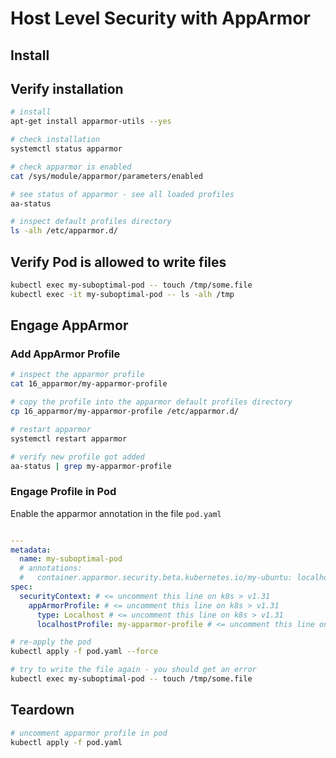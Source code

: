 # Host Level Security with AppArmor

## Install

## Verify installation

```bash
# install
apt-get install apparmor-utils --yes

# check installation
systemctl status apparmor

# check apparmor is enabled
cat /sys/module/apparmor/parameters/enabled

# see status of apparmor - see all loaded profiles
aa-status

# inspect default profiles directory
ls -alh /etc/apparmor.d/
```

## Verify Pod is allowed to write files

```bash
kubectl exec my-suboptimal-pod -- touch /tmp/some.file
kubectl exec -it my-suboptimal-pod -- ls -alh /tmp
```

## Engage AppArmor

### Add AppArmor Profile

```bash
# inspect the apparmor profile
cat 16_apparmor/my-apparmor-profile

# copy the profile into the apparmor default profiles directory
cp 16_apparmor/my-apparmor-profile /etc/apparmor.d/

# restart apparmor
systemctl restart apparmor

# verify new profile got added
aa-status | grep my-apparmor-profile
```

### Engage Profile in Pod

Enable the apparmor annotation in the file `pod.yaml`

```yaml

---
metadata:
  name: my-suboptimal-pod
  # annotations:
  #   container.apparmor.security.beta.kubernetes.io/my-ubuntu: localhost/my-apparmor-profile
spec:
  securityContext: # <= uncomment this line on k8s > v1.31
    appArmorProfile: # <= uncomment this line on k8s > v1.31
      type: Localhost # <= uncomment this line on k8s > v1.31
      localhostProfile: my-apparmor-profile # <= uncomment this line on k8s > v1.31
```

```bash
# re-apply the pod
kubectl apply -f pod.yaml --force

# try to write the file again - you should get an error
kubectl exec my-suboptimal-pod -- touch /tmp/some.file
```

## Teardown

```bash
# uncomment apparmor profile in pod
kubectl apply -f pod.yaml
```
